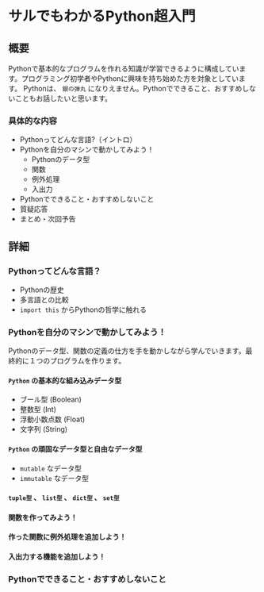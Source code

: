 # サルでもわかるPython超入門

## 概要

Pythonで基本的なプログラムを作れる知識が学習できるように構成しています。プログラミング初学者やPythonに興味を持ち始めた方を対象としています。
Pythonは、 `銀の弾丸` になりえません。Pythonでできること、おすすめしないこともお話したいと思います。

### 具体的な内容

* Pythonってどんな言語?（イントロ）
* Pythonを自分のマシンで動かしてみよう！
  * Pythonのデータ型
  * 関数
  * 例外処理
  * 入出力
* Pythonでできること・おすすめしないこと
* 質疑応答
* まとめ・次回予告

## 詳細

### Pythonってどんな言語？

* Pythonの歴史
* 多言語との比較
* `import this` からPythonの哲学に触れる

### Pythonを自分のマシンで動かしてみよう！

Pythonのデータ型、関数の定義の仕方を手を動かしながら学んでいきます。最終的に１つのプログラムを作ります。

#### `Python` の基本的な組み込みデータ型

* ブール型 (Boolean)
* 整数型 (Int)
* 浮動小数点数 (Float)
* 文字列 (String)


#### `Python` の頑固なデータ型と自由なデータ型

* `mutable` なデータ型
* `immutable` なデータ型

#### `tuple型` 、 `list型` 、 `dict型` 、 `set型`


#### 関数を作ってみよう！

#### 作った関数に例外処理を追加しよう！

#### 入出力する機能を追加しよう！

### Pythonでできること・おすすめしないこと
